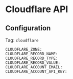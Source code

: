 # Cloudflare API

## Configuration

Tag: `cloudflare`
```shell
CLOUDFLARE_ZONE: 
CLOUDFLARE_RECORD_NAME: 
CLOUDFLARE_RECORD_TYPE: 
CLOUDFLARE_RECORD_VALUE: 
CLOUDFLARE_ACCOUNT_EMAIL: 
CLOUDFLARE_ACCOUNT_API_KEY:

```